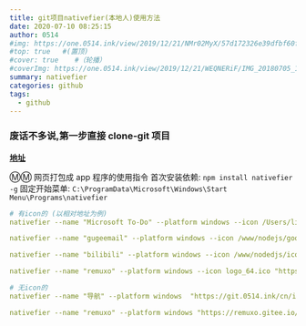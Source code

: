 ```yaml
---
title: git项目nativefier(本地人)使用方法
date: 2020-07-10 08:25:15
author: 0514
#img: https://one.0514.ink/view/2019/12/21/NMr02MyX/57d172326e39dfbf60fcdb795a08e758.jpg
#top: true   #(置顶)
#cover: true    #（轮播）
#coverImg: https://one.0514.ink/view/2019/12/21/WEQNERiF/IMG_20180705_173106.jpg
summary: nativefier
categories: github
tags:
  - github
---
```


### 废话不多说,第一步直接 clone-git 项目

[**地址**](https://github.com/jiahaog/nativefier)

Ⓜ️Ⓜ️ 网页打包成 app 程序的使用指令
首次安装依赖: `npm install nativefier -g`
固定开始菜单: `C:\ProgramData\Microsoft\Windows\Start Menu\Programs\nativefier`

``` yaml
# 有icon的 (以相对地址为例)
nativefier --name "Microsoft To-Do" --platform windows --icon /Users/liuxiaofeng/Documents/dev/todo.png.icns "https://todo.microsoft.com/"

nativefier --name "gugeemail" --platform windows --icon /www/nodejs/google.ico "https://mail.google.com/mail/ca/u/0/#inbox"

nativefier --name "bilibili" --platform windows --icon /www/nodedjs/icon/bili.ico "https://www.bilibili.com/"

nativefier --name "remuxo" --platform windows --icon logo_64.ico "https://remuxo.gitee.io/"

# 无icon的
nativefier --name "导航" --platform windows  "https://git.0514.ink/cn/index.html"

nativefier --name "remuxo" --platform windows "https://remuxo.gitee.io/gitbook/"

```
